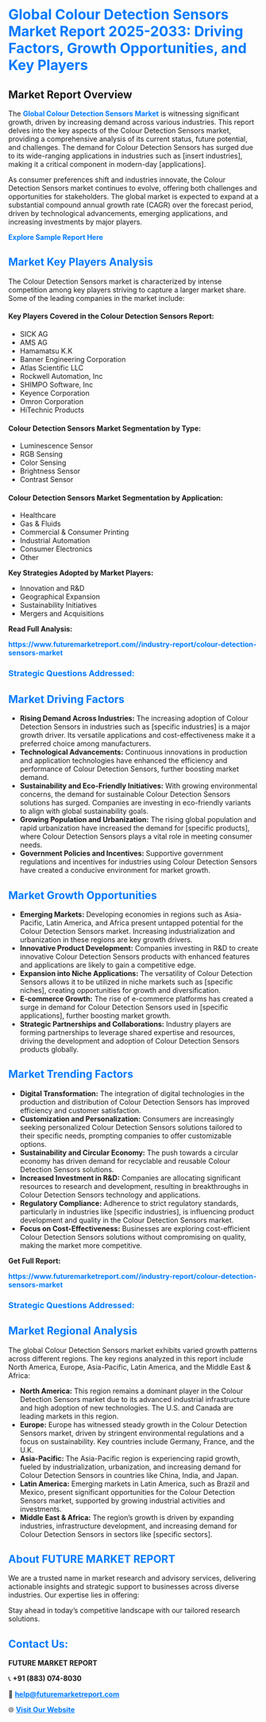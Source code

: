 <h1 style="color: #007BFF;">Global Colour Detection Sensors Market Report 2025-2033: Driving Factors, Growth Opportunities, and Key Players</h1>

<section id="overview">
<h2>Market Report Overview</h2>
<p>The <a href="https://www.futuremarketreport.com//industry-report/colour-detection-sensors-market" style="color: #007BFF; text-decoration: none;"><strong>Global Colour Detection Sensors Market</strong></a> is witnessing significant growth, driven by increasing demand across various industries. This report delves into the key aspects of the Colour Detection Sensors market, providing a comprehensive analysis of its current status, future potential, and challenges. The demand for Colour Detection Sensors has surged due to its wide-ranging applications in industries such as [insert industries], making it a critical component in modern-day [applications].</p>
<p>As consumer preferences shift and industries innovate, the Colour Detection Sensors market continues to evolve, offering both challenges and opportunities for stakeholders. The global market is expected to expand at a substantial compound annual growth rate (CAGR) over the forecast period, driven by technological advancements, emerging applications, and increasing investments by major players.</p>
</section>

<section id="overview">
<p><a href="https://www.futuremarketreport.com//request-sample/reportId=76573" style="color: #007BFF; text-decoration: none;"><strong>Explore Sample Report Here</strong></a></p>
</section>

<section id="key-players">
<h2 style="color: #007BFF;">Market Key Players Analysis</h2>
<p>The Colour Detection Sensors market is characterized by intense competition among key players striving to capture a larger market share. Some of the leading companies in the market include:</p>
<h4>Key Players Covered in the Colour Detection Sensors Report:</h4>
<ul><li>SICK AG</li><li>AMS AG</li><li>Hamamatsu K.K</li><li>Banner Engineering Corporation</li><li>Atlas Scientific LLC</li><li>Rockwell Automation, Inc</li><li>SHIMPO Software, Inc</li><li>Keyence Corporation</li><li>Omron Corporation</li><li>HiTechnic Products</li></ul>
<h4>Colour Detection Sensors Market Segmentation by Type:</h4>
<ul><li>Luminescence Sensor</li><li>RGB Sensing</li><li>Color Sensing</li><li>Brightness Sensor</li><li>Contrast Sensor</li></ul>

<h4>Colour Detection Sensors Market Segmentation by Application:</h4>
<ul><li>Healthcare</li><li>Gas &amp; Fluids</li><li>Commercial &amp; Consumer Printing</li><li>Industrial Automation</li><li>Consumer Electronics</li><li>Other</li></ul>
<p><strong>Key Strategies Adopted by Market Players:</strong></p>
<ul>
<li>Innovation and R&D</li>
<li>Geographical Expansion</li>
<li>Sustainability Initiatives</li>
<li>Mergers and Acquisitions</li>
</ul>
</section>

<section>
<p><strong>Read Full Analysis: </strong></p><a href="https://www.futuremarketreport.com//industry-report/colour-detection-sensors-market" style="color: #007BFF; text-decoration: none;"><strong>https://www.futuremarketreport.com//industry-report/colour-detection-sensors-market</strong></a>
<h3 style="color: #007BFF;">Strategic Questions Addressed:</h3>
</section>

<section id="driving-factors">
<h2 style="color: #007BFF;">Market Driving Factors</h2>
<ul>
<li><strong>Rising Demand Across Industries:</strong> The increasing adoption of Colour Detection Sensors in industries such as [specific industries] is a major growth driver. Its versatile applications and cost-effectiveness make it a preferred choice among manufacturers.</li>
<li><strong>Technological Advancements:</strong> Continuous innovations in production and application technologies have enhanced the efficiency and performance of Colour Detection Sensors, further boosting market demand.</li>
<li><strong>Sustainability and Eco-Friendly Initiatives:</strong> With growing environmental concerns, the demand for sustainable Colour Detection Sensors solutions has surged. Companies are investing in eco-friendly variants to align with global sustainability goals.</li>
<li><strong>Growing Population and Urbanization:</strong> The rising global population and rapid urbanization have increased the demand for [specific products], where Colour Detection Sensors plays a vital role in meeting consumer needs.</li>
<li><strong>Government Policies and Incentives:</strong> Supportive government regulations and incentives for industries using Colour Detection Sensors have created a conducive environment for market growth.</li>
</ul>
</section>

<section id="growth-opportunities">
<h2 style="color: #007BFF;">Market Growth Opportunities</h2>
<ul>
<li><strong>Emerging Markets:</strong> Developing economies in regions such as Asia-Pacific, Latin America, and Africa present untapped potential for the Colour Detection Sensors market. Increasing industrialization and urbanization in these regions are key growth drivers.</li>
<li><strong>Innovative Product Development:</strong> Companies investing in R&D to create innovative Colour Detection Sensors products with enhanced features and applications are likely to gain a competitive edge.</li>
<li><strong>Expansion into Niche Applications:</strong> The versatility of Colour Detection Sensors allows it to be utilized in niche markets such as [specific niches], creating opportunities for growth and diversification.</li>
<li><strong>E-commerce Growth:</strong> The rise of e-commerce platforms has created a surge in demand for Colour Detection Sensors used in [specific applications], further boosting market growth.</li>
<li><strong>Strategic Partnerships and Collaborations:</strong> Industry players are forming partnerships to leverage shared expertise and resources, driving the development and adoption of Colour Detection Sensors products globally.</li>
</ul>
</section>

<section id="trending-factors">
<h2 style="color: #007BFF;">Market Trending Factors</h2>
<ul>
<li><strong>Digital Transformation:</strong> The integration of digital technologies in the production and distribution of Colour Detection Sensors has improved efficiency and customer satisfaction.</li>
<li><strong>Customization and Personalization:</strong> Consumers are increasingly seeking personalized Colour Detection Sensors solutions tailored to their specific needs, prompting companies to offer customizable options.</li>
<li><strong>Sustainability and Circular Economy:</strong> The push towards a circular economy has driven demand for recyclable and reusable Colour Detection Sensors solutions.</li>
<li><strong>Increased Investment in R&D:</strong> Companies are allocating significant resources to research and development, resulting in breakthroughs in Colour Detection Sensors technology and applications.</li>
<li><strong>Regulatory Compliance:</strong> Adherence to strict regulatory standards, particularly in industries like [specific industries], is influencing product development and quality in the Colour Detection Sensors market.</li>
<li><strong>Focus on Cost-Effectiveness:</strong> Businesses are exploring cost-efficient Colour Detection Sensors solutions without compromising on quality, making the market more competitive.</li>
</ul>
</section>

<section>
<p><strong>Get Full Report: </strong></p><a href="https://www.futuremarketreport.com//industry-report/colour-detection-sensors-market" style="color: #007BFF; text-decoration: none;"><strong>https://www.futuremarketreport.com//industry-report/colour-detection-sensors-market</strong></a>
<h3 style="color: #007BFF;">Strategic Questions Addressed:</h3>
</section>


<section id="regional-analysis">
<h2 style="color: #007BFF;">Market Regional Analysis</h2>
<p>The global Colour Detection Sensors market exhibits varied growth patterns across different regions. The key regions analyzed in this report include North America, Europe, Asia-Pacific, Latin America, and the Middle East & Africa:</p>
<ul>
<li><strong>North America:</strong> This region remains a dominant player in the Colour Detection Sensors market due to its advanced industrial infrastructure and high adoption of new technologies. The U.S. and Canada are leading markets in this region.</li>
<li><strong>Europe:</strong> Europe has witnessed steady growth in the Colour Detection Sensors market, driven by stringent environmental regulations and a focus on sustainability. Key countries include Germany, France, and the U.K.</li>
<li><strong>Asia-Pacific:</strong> The Asia-Pacific region is experiencing rapid growth, fueled by industrialization, urbanization, and increasing demand for Colour Detection Sensors in countries like China, India, and Japan.</li>
<li><strong>Latin America:</strong> Emerging markets in Latin America, such as Brazil and Mexico, present significant opportunities for the Colour Detection Sensors market, supported by growing industrial activities and investments.</li>
<li><strong>Middle East & Africa:</strong> The region’s growth is driven by expanding industries, infrastructure development, and increasing demand for Colour Detection Sensors in sectors like [specific sectors].</li>
</ul>
</section>

<footer>
<h2 style="color: #007BFF;">About FUTURE MARKET REPORT</h2>
<p>We are a trusted name in market research and advisory services, delivering actionable insights and strategic support to businesses across diverse industries. Our expertise lies in offering:</p>

<p>Stay ahead in today’s competitive landscape with our tailored research solutions.</p>

<h2 style="color: #007BFF;">Contact Us:</h2>
<p><strong>FUTURE MARKET REPORT</strong></p>
<p>📞 <strong>+91 (883) 074-8030</strong></p>
<p>📧 <strong><a href="mailto:help@futuremarketreport.com" style="color: #007BFF;">help@futuremarketreport.com</a></strong></p>
<p>🌐 <strong><a href="https://www.futuremarketreport.com/" style="color: #007BFF;">Visit Our Website</a></strong></p>
</footer>